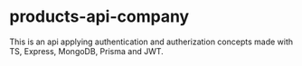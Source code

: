 # products-api-company
This is an api applying authentication and autherization concepts made with TS, Express, MongoDB, Prisma and JWT.
